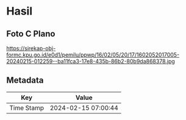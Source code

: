 # Hasil

## Foto C Plano

https://sirekap-obj-formc.kpu.go.id/e0d1/pemilu/ppwp/16/02/05/20/17/1602052017005-20240215-012259--ba11fca3-17e8-435b-86b2-80b9da868378.jpg


## Metadata

| Key        | Value               |
| ---------- | ------------------- |
| Time Stamp | 2024-02-15 07:00:44 |



